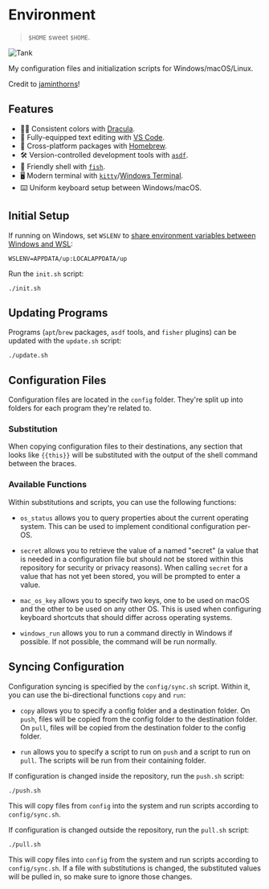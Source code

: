 # Environment

> `$HOME` sweet `$HOME`.

![Tank](https://user-images.githubusercontent.com/6618434/65382519-eb433480-dccc-11e9-9f15-827945187805.jpg)

My configuration files and initialization scripts for Windows/macOS/Linux.

Credit to [jaminthorns](https://github.com/jaminthorns/environment)!

## Features

- 🧛‍♂️ Consistent colors with [Dracula](https://draculatheme.com/).
- 📝 Fully-equipped text editing with [VS Code](https://code.visualstudio.com/).
- 🍺 Cross-platform packages with [Homebrew](https://brew.sh/).
- 🛠 Version-controlled development tools with [`asdf`](https://asdf-vm.com/).
- 🐠 Friendly shell with [`fish`](https://fishshell.com/).
- 🖥 Modern terminal with [`kitty`](https://sw.kovidgoyal.net/kitty/)/[Windows
  Terminal](https://github.com/microsoft/terminal).
- ⌨️ Uniform keyboard setup between Windows/macOS.

## Initial Setup

If running on Windows, set `WSLENV` to [share environment variables between
Windows and
WSL](https://docs.microsoft.com/en-us/windows/wsl/interop#share-environment-variables-between-windows-and-wsl):

```
WSLENV=APPDATA/up:LOCALAPPDATA/up
```

Run the `init.sh` script:

```shell
./init.sh
```

## Updating Programs

Programs (`apt`/`brew` packages, `asdf` tools, and `fisher` plugins) can be
updated with the `update.sh` script:

```shell
./update.sh
```

## Configuration Files

Configuration files are located in the `config` folder. They're split up into
folders for each program they're related to.

### Substitution

When copying configuration files to their destinations, any section that looks
like `{{this}}` will be substituted with the output of the shell command between
the braces.

### Available Functions

Within substitutions and scripts, you can use the following functions:

- `os_status` allows you to query properties about the current operating system.
  This can be used to implement conditional configuration per-OS.

- `secret` allows you to retrieve the value of a named "secret" (a value that is
  needed in a configuration file but should not be stored within this repository
  for security or privacy reasons). When calling `secret` for a value that has
  not yet been stored, you will be prompted to enter a value.

- `mac_os_key` allows you to specify two keys, one to be used on macOS and the
  other to be used on any other OS. This is used when configuring keyboard
  shortcuts that should differ across operating systems.

- `windows_run` allows you to run a command directly in Windows if possible. If
  not possible, the command will be run normally.

## Syncing Configuration

Configuration syncing is specified by the `config/sync.sh` script. Within it,
you can use the bi-directional functions `copy` and `run`:

- `copy` allows you to specify a config folder and a destination folder. On
  `push`, files will be copied from the config folder to the destination folder.
  On `pull`, files will be copied from the destination folder to the config
  folder.

- `run` allows you to specify a script to run on `push` and a script to run on
  `pull`. The scripts will be run from their containing folder.

If configuration is changed inside the repository, run the `push.sh` script:

```shell
./push.sh
```

This will copy files from `config` into the system and run scripts according to
`config/sync.sh`.

If configuration is changed outside the repository, run the `pull.sh` script:

```shell
./pull.sh
```

This will copy files into `config` from the system and run scripts according to
`config/sync.sh`. If a file with substitutions is changed, the substituted
values will be pulled in, so make sure to ignore those changes.
